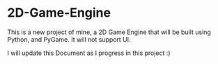 # 2D-Game-Engine
This is a new project of mine, a 2D Game Engine that will be built using Python, and PyGame. It will not support UI.

I will update this Document as I progress in this project :)